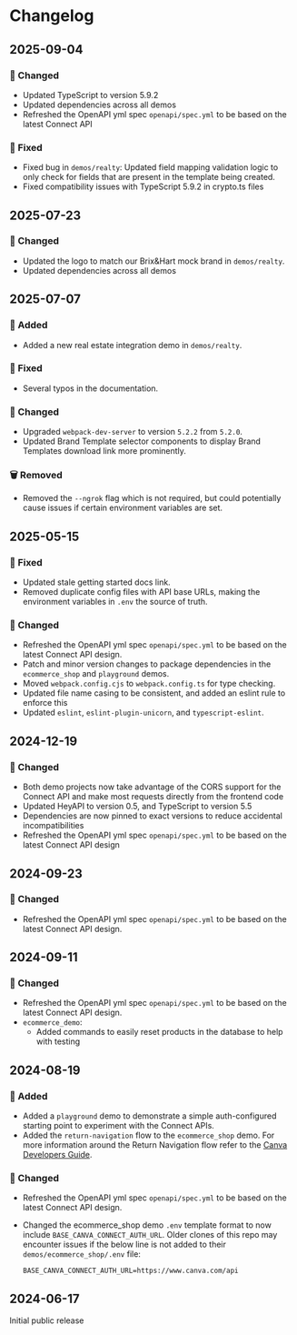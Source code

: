 # Changelog

## 2025-09-04

### 🔧 Changed

- Updated TypeScript to version 5.9.2
- Updated dependencies across all demos
- Refreshed the OpenAPI yml spec `openapi/spec.yml` to be based on the latest Connect API

### 🐞 Fixed

- Fixed bug in `demos/realty`: Updated field mapping validation logic to only check for fields that are present in the template being created.
- Fixed compatibility issues with TypeScript 5.9.2 in crypto.ts files

## 2025-07-23

### 🔧 Changed

- Updated the logo to match our Brix&Hart mock brand in `demos/realty`.
- Updated dependencies across all demos

## 2025-07-07

### 🧰 Added

- Added a new real estate integration demo in `demos/realty`.

### 🐞 Fixed

- Several typos in the documentation.

### 🔧 Changed

- Upgraded `webpack-dev-server` to version `5.2.2` from `5.2.0`.
- Updated Brand Template selector components to display Brand Templates download link more prominently.

### 🗑️ Removed

- Removed the `--ngrok` flag which is not required, but could potentially cause issues if certain environment variables are set.

## 2025-05-15

### 🐞 Fixed

- Updated stale getting started docs link.
- Removed duplicate config files with API base URLs, making the environment variables in `.env` the source of truth.

### 🔧 Changed

- Refreshed the OpenAPI yml spec `openapi/spec.yml` to be based on the latest Connect API design.
- Patch and minor version changes to package dependencies in the `ecommerce_shop` and `playground` demos.
- Moved `webpack.config.cjs` to `webpack.config.ts` for type checking.
- Updated file name casing to be consistent, and added an eslint rule to enforce this
- Updated `eslint`, `eslint-plugin-unicorn`, and `typescript-eslint`.

## 2024-12-19

### 🔧 Changed

- Both demo projects now take advantage of the CORS support for the Connect API and make most requests directly from the frontend code
- Updated HeyAPI to version 0.5, and TypeScript to version 5.5
- Dependencies are now pinned to exact versions to reduce accidental incompatibilities
- Refreshed the OpenAPI yml spec `openapi/spec.yml` to be based on the latest Connect API design

## 2024-09-23

### 🔧 Changed

- Refreshed the OpenAPI yml spec `openapi/spec.yml` to be based on the latest Connect API design.

## 2024-09-11

### 🔧 Changed

- Refreshed the OpenAPI yml spec `openapi/spec.yml` to be based on the latest Connect API design.
- `ecommerce_demo`:
  - Added commands to easily reset products in the database to help with testing

## 2024-08-19

### 🧰 Added

- Added a `playground` demo to demonstrate a simple auth-configured starting point to experiment with the Connect APIs.
- Added the `return-navigation` flow to the `ecommerce_shop` demo. For more information around the Return Navigation flow refer to the [Canva Developers Guide](https://www.canva.dev/docs/connect/return-navigation-guide/).

### 🔧 Changed

- Refreshed the OpenAPI yml spec `openapi/spec.yml` to be based on the latest Connect API design.
- Changed the ecommerce_shop demo `.env` template format to now include `BASE_CANVA_CONNECT_AUTH_URL`. Older clones of this repo may encounter issues if the below line is not added to their `demos/ecommerce_shop/.env` file:

  ```text
  BASE_CANVA_CONNECT_AUTH_URL=https://www.canva.com/api
  ```

## 2024-06-17

Initial public release
